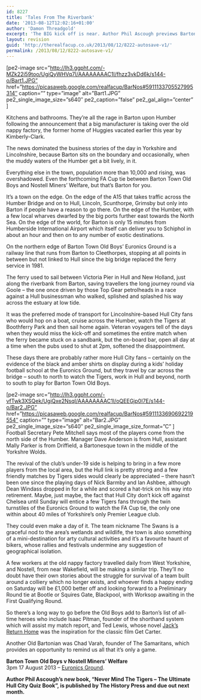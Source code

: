 ```yaml
---
id: 8227
title: 'Tales From The Riverbank'
date: '2013-08-12T12:02:16+01:00'
author: 'Damon Threadgold'
excerpt: 'The BIG kick off is near. Author Phil Ascough previews Barton Town Old Boys chances in the FA Cup against Nostell Miners'' Welfare.'
layout: revision
guid: 'http://therealfacup.co.uk/2013/08/12/8222-autosave-v1/'
permalink: /2013/08/12/8222-autosave-v1/
---
```


\[pe2-image src=”http://lh3.ggpht.com/-MZk22i59too/UgiQyWHVq7I/AAAAAAAAC1I/fhzz3vkDd6k/s144-o/Bart1.JPG” href=”https://picasaweb.google.com/realfacup/BarNos#5911133705527995314″ caption=”” type=”image” alt=”Bart1.JPG” pe2\_single\_image\_size=”s640″ pe2\_caption=”false” pe2\_gal\_align=”center” \]

Kitchens and bathrooms. They’re all the rage in Barton upon Humber following the announcement that a big manufacturer is taking over the old nappy factory, the former home of Huggies vacated earlier this year by Kimberly-Clark.

The news dominated the business stories of the day in Yorkshire and Lincolnshire, because Barton sits on the boundary and occasionally, when the muddy waters of the Humber get a bit lively, in it.

Everything else in the town, population more than 10,000 and rising, was overshadowed. Even the forthcoming FA Cup tie between Barton Town Old Boys and Nostell Miners’ Welfare, but that’s Barton for you.

It’s a town on the edge. On the edge of the A15 that takes traffic across the Humber Bridge and on to Hull, Lincoln, Scunthorpe, Grimsby but only into Barton if people have a reason to go there. On the edge of the Humber, with a few local wharves dwarfed by the big ports further east towards the North Sea. On the edge of the world, for Barton is only 15 minutes from Humberside International Airport which itself can deliver you to Schiphol in about an hour and then on to any number of exotic destinations.

On the northern edge of Barton Town Old Boys’ Euronics Ground is a railway line that runs from Barton to Cleethorpes, stopping at all points in between but not linked to Hull since the big bridge replaced the ferry service in 1981.

The ferry used to sail between Victoria Pier in Hull and New Holland, just along the riverbank from Barton, saving travellers the long journey round via Goole – the one once driven by those Top Gear petrolheads in a race against a Hull businessman who walked, splished and splashed his way across the estuary at low tide.

It was the preferred mode of transport for Lincolnshire-based Hull City fans who would hop on a boat, cruise across the Humber, watch the Tigers at Boothferry Park and then sail home again. Veteran voyagers tell of the days when they would miss the kick-off and sometimes the entire match when the ferry became stuck on a sandbank, but the on-board bar, open all day at a time when the pubs used to shut at 2pm, softened the disappointment.

These days there are probably rather more Hull City fans – certainly on the evidence of the black and amber shirts on display during a kids’ holiday football school at the Euronics Ground, but they travel by car across the bridge – south to north to watch the Tigers, work in Hull and beyond, north to south to play for Barton Town Old Boys.

\[pe2-image src=”http://lh3.ggpht.com/-vfTwk3XSQek/UgiQxe2NsqI/AAAAAAAAC1I/oQEEGjp0I7E/s144-o/Bar2.JPG” href=”https://picasaweb.google.com/realfacup/BarNos#5911133690692219554″ caption=”” type=”image” alt=”Bar2.JPG” pe2\_single\_image\_size=”s640″ pe2\_single\_image\_size\_format=”C” \] Football Secretary Pete Mitchell says most of the players come from the north side of the Humber. Manager Dave Anderson is from Hull, assistant Mally Parker is from Driffield, a Bartonesque town in the middle of the Yorkshre Wolds.

The revival of the club’s under-19 side is helping to bring in a few more players from the local area, but the Hull link is pretty strong and a few friendly matches by Tigers sides would clearly be appreciated – there hasn’t been one since the playing days of Nick Barmby and Ian Ashbee, although Dean Windass dropped in for a while and scored a hat-trick on his way into retirement. Maybe, just maybe, the fact that Hull City don’t kick off against Chelsea until Sunday will entice a few Tigers fans through the twin turnstiles of the Euronics Ground to watch the FA Cup tie, the only one within about 40 miles of Yorkshire’s only Premier League club.

They could even make a day of it. The team nickname The Swans is a graceful nod to the area’s wetlands and wildlife, the town is also something of a mini-destination for arty cultural activities and it’s a favourite haunt of bikers, whose rallies and festivals undermine any suggestion of geographical isolation.

A few workers at the old nappy factory travelled daily from West Yorkshire, and Nostell, from near Wakefield, will be making a similar trip. They’ll no doubt have their own stories about the struggle for survival of a team built around a colliery which no longer exists, and whoever finds a happy ending on Saturday will be £1,000 better off and looking forward to a Preliminary Round tie at Bootle or Squires Gate, Blackpool, with Worksop awaiting in the First Qualifying Round.

So there’s a long way to go before the Old Boys add to Barton’s list of all-time heroes who include Isaac Pitman, founder of the shorthand system which will assist my match report, and Ted Lewis, whose novel [Jack’s Return Home](http://en.wikipedia.org/wiki/Jack%27s_Return_Home) was the inspiration for the classic film Get Carter.

Another Old Bartonian was Chad Varah, founder of The Samaritans, which provides an opportunity to remind us all that it’s only a game.

**Barton Town Old Boys v Nostell Miners’ Welfare**  
3pm 17 August 2013 – [Euronics Ground](https://maps.google.com/maps?saddr=53.6899185,-0.4350800&hl=en&t=h&z=16).

**Author Phil Ascough’s new book, “Never Mind The Tigers – The Ultimate Hull City Quiz Book”, is published by The History Press and due out next month.**